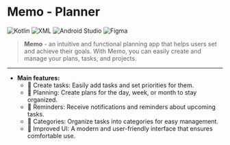 # Memo - Planner
![Kotlin](https://img.shields.io/badge/-Kotlin-ffffff?style=flat&logo=kotlin)
![XML](https://img.shields.io/badge/-XML-ffffff?style=flat)
![Android Studio](https://img.shields.io/badge/-Android%20Studio-ffffff?style=flat&logo=android)
![Figma](https://img.shields.io/badge/-Figma-ffffff?style=flat&logo=figma)

> **Memo** - an intuitive and functional planning app that helps users set and achieve their goals. With Memo, you can easily create and manage your plans, tasks, and projects.
___

+ **Main features:**
    + :ledger: Create tasks: Easily add tasks and set priorities for them.
    + :memo: Planning: Create plans for the day, week, or month to stay organized.
    + :calendar: Reminders: Receive notifications and reminders about upcoming tasks.
    + :sunrise_over_mountains: Categories: Organize tasks into categories for easy management.
    + :art: Improved UI: A modern and user-friendly interface that ensures comfortable use.

